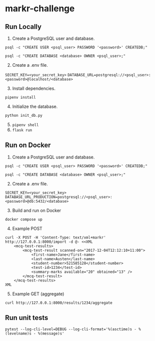 # markr-challenge

## Run Locally

1. Create a PostgreSQL user and database.

```psql -c "CREATE USER <psql_user> PASSWORD '<password>' CREATEDB;"```

```psql -c "CREATE DATABASE <database> OWNER <psql_user>;"```

2. Create a .env file.

```SECRET_KEY=<your_secret_key>```
```DATABASE_URL=postgresql://<psql_user>:<password>@localhost/<database>```

3. Install dependencies.

```pipenv install```

4. Initialize the database.

```python init_db.py```

5. ```pipenv shell```
6. ```flask run```

## Run on Docker

1. Create a PostgreSQL user and database.

```psql -c "CREATE USER <psql_user> PASSWORD '<password>' CREATEDB;"```

```psql -c "CREATE DATABASE <database> OWNER <psql_user>;"```

2. Create a .env file.

```SECRET_KEY=<your_secret_key>```
```DATABASE_URL_PRODUCTION=postgresql://<psql_user>:<password>@db:5432/<database>```

3. Build and run on Docker

```docker compose up```

4. Example POST

```
curl -X POST -H 'Content-Type: text/xml+markr' http://127.0.0.1:8000/import -d @- <<XML
    <mcq-test-results>
        <mcq-test-result scanned-on="2017-12-04T12:12:10+11:00">
            <first-name>Jane</first-name>
            <last-name>Austen</last-name>
            <student-number>521585128</student-number>
            <test-id>1234</test-id>
            <summary-marks available="20" obtained="13" />
        </mcq-test-result>
    </mcq-test-results>
XML
```

5. Example GET (aggregate)

```
curl http://127.0.0.1:8000/results/1234/aggregate
```


## Run unit tests
```pytest --log-cli-level=DEBUG --log-cli-format='%(asctime)s - %(levelname)s - %(message)s'```
